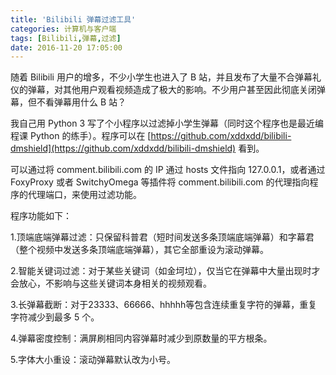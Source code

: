 ```yaml
---
title: 'Bilibili 弹幕过滤工具'
categories: 计算机与客户端
tags: [Bilibili,弹幕,过滤]
date: 2016-11-20 17:05:00
---
```

随着 Bilibili 用户的增多，不少小学生也进入了 B 站，并且发布了大量不合弹幕礼仪的弹幕，对其他用户观看视频造成了极大的影响。不少用户甚至因此彻底关闭弹幕，但不看弹幕用什么 B 站？

我自己用 Python 3 写了个小程序以过滤掉小学生弹幕（同时这个程序也是最近编程课 Python 的练手）。程序可以在 [https://github.com/xddxdd/bilibili-dmshield](https://github.com/xddxdd/bilibili-dmshield) 看到。

可以通过将 comment.bilibili.com 的 IP 通过 hosts 文件指向 127.0.0.1，或者通过 FoxyProxy 或者 SwitchyOmega 等插件将 comment.bilibili.com 的代理指向程序的代理端口，来使用过滤功能。

程序功能如下：

1.顶端底端弹幕过滤：只保留科普君（短时间发送多条顶端底端弹幕）和字幕君（整个视频中发送多条顶端底端弹幕），其它全部重设为滚动弹幕。

2.智能关键词过滤：对于某些关键词（如金坷垃），仅当它在弹幕中大量出现时才会放心，不影响与这些关键词本身相关的视频观看。

3.长弹幕截断：对于23333、66666、hhhhh等包含连续重复字符的弹幕，重复字符减少到最多 5 个。

4.弹幕密度控制：满屏刷相同内容弹幕时减少到原数量的平方根条。

5.字体大小重设：滚动弹幕默认改为小号。
